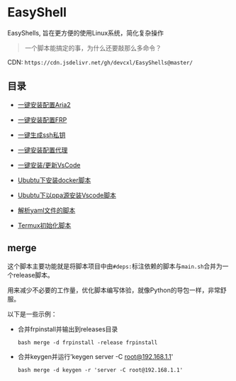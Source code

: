 # EasyShell

EasyShells, 旨在更方便的使用Linux系统，简化复杂操作

> 一个脚本能搞定的事，为什么还要敲那么多命令？

CDN: `https://cdn.jsdelivr.net/gh/devcxl/EasyShells@master/`

## 目录

* [一键安装配置Aria2](src/aria2install)
* [一键安装配置FRP](src/frpinstall)
* [一键生成ssh私钥](src/keygen)
* [一键安装配置代理](src/v2rayinstall)
* [一键安装/更新VsCode](/src/vscode-update)

* [Ububtu下安装docker脚本](/src/ubuntu-install-docker.sh)
* [Ububtu下以ppa源安装Vscode脚本](/src/ubuntu-install-vscode-ppa.sh)
* [解析yaml文件的脚本](/src/parse_yaml.sh)
* [Termux初始化脚本](/src/termux_init.sh)


## merge

这个脚本主要功能就是将脚本项目中由`#deps:`标注依赖的脚本与`main.sh`合并为一个release脚本。

用来减少不必要的工作量，优化脚本编写体验，就像Python的导包一样，非常舒服。


以下是一些示例：

* 合并frpinstall并输出到releases目录
    
    `bash merge -d frpinstall -release frpinstall`

* 合并keygen并运行'keygen server -C root@192.168.1.1'

    `bash merge -d keygen -r 'server -C root@192.168.1.1'`